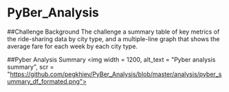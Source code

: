 # PyBer_Analysis

##Challenge Background
The challenge a summary table of key metrics of the ride-sharing data by city type, and a multiple-line graph that shows the average fare for each week by each city type.

##Pyber Analysis Summary 
<img width = 1200, alt_text = "Pyber analysis summary", scr = "https://github.com/pegkhiev/PyBer_Analysis/blob/master/analysis/pyber_summary_df_formated.png">
